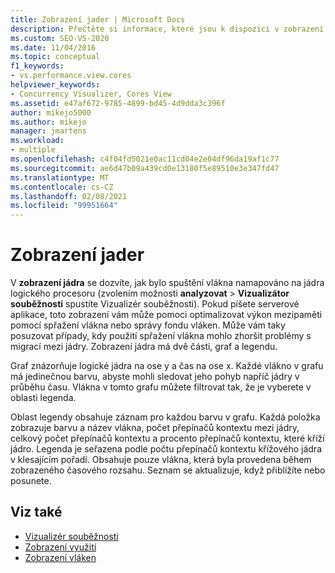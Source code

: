 ```yaml
---
title: Zobrazení jader | Microsoft Docs
description: Přečtěte si informace, které jsou k dispozici v zobrazení jádra. Může vám pomáhat při použití spřažení vlákna nebo správy fondu vláken k optimalizaci výkonu mezipaměti.
ms.custom: SEO-VS-2020
ms.date: 11/04/2016
ms.topic: conceptual
f1_keywords:
- vs.performance.view.cores
helpviewer_keywords:
- Concurrency Visualizer, Cores View
ms.assetid: e47af672-9785-4899-bd45-4d9dda3c396f
author: mikejo5000
ms.author: mikejo
manager: jmartens
ms.workload:
- multiple
ms.openlocfilehash: c4f04fd5021e0ac11cd04e2e04df96da19af1c77
ms.sourcegitcommit: ae6d47b09a439cd0e13180f5e89510e3e347fd47
ms.translationtype: MT
ms.contentlocale: cs-CZ
ms.lasthandoff: 02/08/2021
ms.locfileid: "99951664"
---
```

# <a name="cores-view"></a>Zobrazení jader
V **zobrazení jádra** se dozvíte, jak bylo spuštění vlákna namapováno na jádra logického procesoru (zvolením možnosti **analyzovat**  >  **Vizualizátor souběžnosti** spustíte Vizualizér souběžnosti). Pokud píšete serverové aplikace, toto zobrazení vám může pomoci optimalizovat výkon mezipaměti pomocí spřažení vlákna nebo správy fondu vláken. Může vám taky posuzovat případy, kdy použití spřažení vlákna mohlo zhoršit problémy s migrací mezi jádry. Zobrazení jádra má dvě části, graf a legendu.

 Graf znázorňuje logické jádra na ose y a čas na ose x. Každé vlákno v grafu má jedinečnou barvu, abyste mohli sledovat jeho pohyb napříč jádry v průběhu času. Vlákna v tomto grafu můžete filtrovat tak, že je vyberete v oblasti legenda.

 Oblast legendy obsahuje záznam pro každou barvu v grafu. Každá položka zobrazuje barvu a název vlákna, počet přepínačů kontextu mezi jádry, celkový počet přepínačů kontextu a procento přepínačů kontextu, které kříží jádro. Legenda je seřazena podle počtu přepínačů kontextu křížového jádra v klesajícím pořadí. Obsahuje pouze vlákna, která byla provedena během zobrazeného časového rozsahu.  Seznam se aktualizuje, když přiblížíte nebo posunete.

## <a name="see-also"></a>Viz také
- [Vizualizér souběžnosti](../profiling/concurrency-visualizer.md)
- [Zobrazení využití](../profiling/utilization-view.md)
- [Zobrazení vláken](../profiling/threads-view-parallel-performance.md)